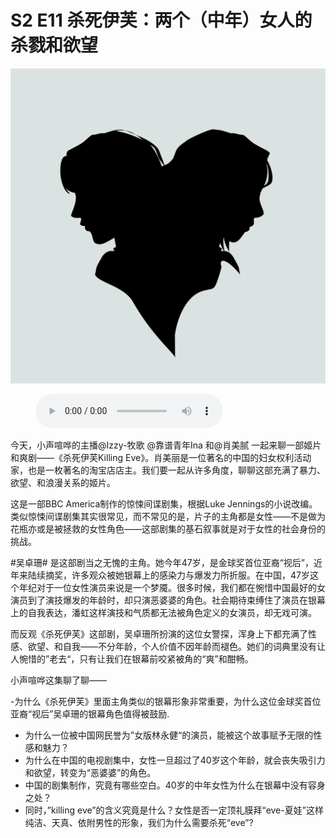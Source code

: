 # S2 E11 杀死伊芙：两个（中年）女人的杀戮和欲望

![](./image.jpeg)

<figure>
    <figcaption></figcaption>
    <audio
        controls
        src="./audio.mp3">
            Your browser does not support the
            <code>audio</code> element.
    </audio>
</figure>

<p>今天，小声喧哗的主播@Izzy-牧歌 @靠谱青年Ina 和@肖美腻 一起来聊一部姬片和爽剧——《杀死伊芙Killing Eve》。肖美丽是一位著名的中国的妇女权利活动家，也是一枚著名的淘宝店店主。我们要一起从许多角度，聊聊这部充满了暴力、欲望、和浪漫关系的姬片。</p>
<p>这是一部BBC America制作的惊悚间谍剧集，根据Luke Jennings的小说改编。类似惊悚间谍剧集其实很常见，而不常见的是，片子的主角都是女性——不是做为花瓶亦或是被拯救的女性角色——这部剧集的基石叙事就是对于女性的社会身份的挑战。</p>
<p>#吴卓珊# 是这部剧当之无愧的主角。她今年47岁，是金球奖首位亚裔“视后”，近年来陆续摘奖，许多观众被她银幕上的感染力与爆发力所折服。在中国，47岁这个年纪对于一位女性演员来说是一个梦魇。很多时候，我们都在惋惜中国最好的女演员到了演技爆发的年龄时，却只演恶婆婆的角色。社会期待束缚住了演员在银幕上的自我表达，潘虹这样演技和气质都无法被角色定义的女演员，却无戏可演。</p>
<p>而反观《杀死伊芙》这部剧，吴卓珊所扮演的这位女警探，浑身上下都充满了性感、欲望、和自我——不分年龄，个人价值不因年龄而褪色。她们的词典里没有让人惋惜的”老去“，只有让我们在银幕前咬紧被角的“爽”和酣畅。</p>
<p>小声喧哗这集聊了聊––––</p>
<p>-为什么《杀死伊芙》里面主角类似的银幕形象非常重要，为什么这位金球奖首位亚裔“视后”吴卓珊的银幕角色值得被鼓励.</p>
<div class="block-list"><ul>
<li>为什么一位被中国网民誉为”女版林永健“的演员，能被这个故事赋予无限的性感和魅力？</li>
<li>为什么在中国的电视剧集中，女性一旦超过了40岁这个年龄，就会丧失吸引力和欲望，转变为“恶婆婆”的角色。</li>
<li>中国的剧集制作，究竟有哪些空白。40岁的中年女性为什么在银幕中没有容身之处？</li>
<li>同时，”killing eve”的含义究竟是什么？女性是否一定顶礼膜拜“eve-夏娃”这样纯洁、天真、依附男性的形象，我们为什么需要杀死“eve”?</li>
</ul>
</div>
